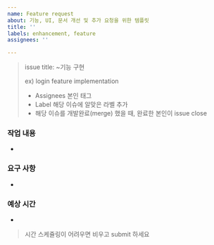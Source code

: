 ```yaml
---
name: Feature request
about: 기능, UI, 문서 개선 및 추가 요청을 위한 템플릿
title: ''
labels: enhancement, feature
assignees: ''

---
```


> issue title: ~기능 구현
> 
> ex) login feature implementation
> - Assignees 본인 태그
> - Label 해당 이슈에 알맞은 라벨 추가
> - 해당 이슈를 개발완료(merge) 했을 때, 완료한 본인이 issue close


### 작업 내용
- 

### 요구 사항
- 

### 예상 시간
-

> 시간 스케쥴링이 어려우면 비우고 submit 하세요
